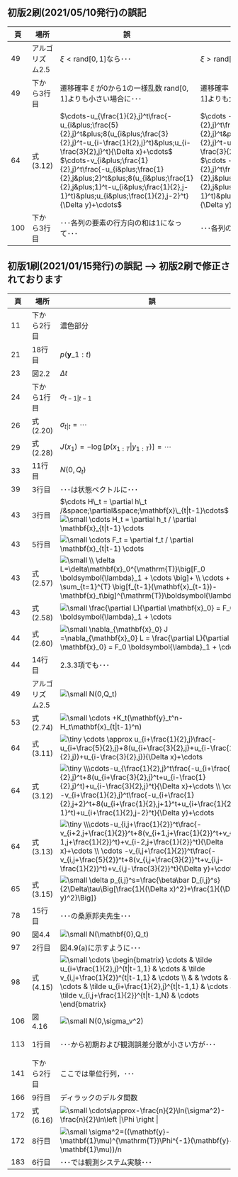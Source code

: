 ## 初版2刷(2021/05/10発行)の誤記

|頁|場所|誤|正|掲載日|
|---|---|---|---|---|
|49|アルゴリズム2.5|$\xi<\mathrm{rand}[0,1]$なら･･･|$\xi>\mathrm{rand}[0,1]$なら･･･|2021/06/02|
|49|下から3行目|遷移確率 $\xi$ が0から1の一様乱数 $\mathrm{rand}[0,1]$よりも小さい場合に･･･|遷移確率 $\xi$ が0から1の一様乱数 $\mathrm{rand}[0,1]$よりも大きい場合に･･･|2021/06/02|
|64|式(3.12)|$\cdots-u_{\frac{1}{2},j}^t\frac{-u_{i&plus;\frac{5}{2},j}^t&plus;8(u_{i&plus;\frac{3}{2},j}^t-u_{i-\frac{1}{2},j}^t)&plus;u_{i-\frac{3}{2},j}^t}{\Delta x}+\cdots$ $\cdots-v_{i&plus;\frac{1}{2},j}^t\frac{-u_{i&plus;\frac{1}{2},j&plus;2}^t&plus;8(u_{i&plus;\frac{1}{2},j&plus;1}^t-u_{i&plus;\frac{1}{2},j-1}^t)&plus;u_{i&plus;\frac{1}{2},j-2}^t}{\Delta y}+\cdots$|$\cdots -u_{i&plus;\frac{1}{2},j}^t\frac{-u_{i&plus;\frac{5}{2},j}^t&plus;8(u_{i&plus;\frac{3}{2},j}^t-u_{i-\frac{1}{2},j}^t)&plus;u_{i-\frac{3}{2},j}^t}{\Delta x}+\cdots$ $\cdots -v_{i&plus;\frac{1}{2},j}^t\frac{-u_{i&plus;\frac{1}{2},j&plus;2}^t&plus;8(u_{i&plus;\frac{1}{2},j&plus;1}^t-u_{i&plus;\frac{1}{2},j-1}^t)&plus;u_{i&plus;\frac{1}{2},j-2}^t}{\Delta y}+\cdots$ |2021/05/31|
|100|下から3行目|･･･各列の要素の行方向の和は1になって･･･|･･･各列の要素の和は1になって･･･|2021/05/31|

## 初版1刷(2021/01/15発行)の誤記 --> 初版2刷で修正されております

|頁|場所|誤|正|
|---|---|---|---|
|11|下から2行目|濃色部分|淡色部分|
|21|18行目|$p(\mathbf{y}\_{1:t})$|$p(\mathbf{y}\_{t}\|\mathbf{y}\_{1:t-1})$|
|23|図2.2|$\Delta t$|$\Delta \tau$|
|24|下から1行目|$\sigma_{t-1\|t-1}$|$\sigma_{t-1\|t-1}^2$|
|26|式(2.20)|$\sigma_{t\|t}=\cdots$|$\sigma_{t\|t}^2=\cdots$|
|29|式(2.28)|$J(x_1)=-\log[p(x_{1:T}\|y_{1:T})]=\cdots$|$J(x_1)=-\log[p(y_{1:T}\|x_{1:T})p(x_{1:T})]=\cdots$|
|33|11行目|$N(0,Q_t)$|$N(\mathbf{0},Q_t)$|
|39|3行目|･･･は状態ベクトルに･･･|･･･は推定すべき確率分布に･･･|
|43|3行目|$\cdots H\_t = \partial h\_t /&space;\partial&space;\mathbf{x}\_{t\|t-1}\cdots$ <img src="https://latex.codecogs.com/svg.latex?\fn_jvn&space;\small&space;\cdots&space;H_t&space;=&space;\partial&space;h_t&space;/&space;\partial&space;\mathbf{x}_{t\|t-1}&space;\cdots" title="\small \cdots H_t = \partial h_t / \partial \mathbf{x}_{t\|t-1} \cdots" />|<img src="https://latex.codecogs.com/svg.latex?\fn_jvn&space;\small&space;\cdots&space;H_t&space;=&space;\partial&space;h_t&space;/&space;\partial&space;\mathbf{x}_{t}&space;\cdots" title="\small \cdots H_t = \partial h_t / \partial \mathbf{x}_{t} \cdots" />|
|43|5行目|<img src="https://latex.codecogs.com/svg.latex?\fn_jvn&space;\small&space;\cdots&space;F_t&space;=&space;\partial&space;f_t&space;/&space;\partial&space;\mathbf{x}_{t\|t-1}&space;\cdots" title="\small \cdots F_t = \partial f_t / \partial \mathbf{x}_{t\|t-1} \cdots" />|<img src="https://latex.codecogs.com/svg.latex?\fn_jvn&space;\small&space;\cdots&space;F_t&space;=&space;\partial&space;f_t&space;/&space;\partial&space;\mathbf{x}_{t}&space;\cdots" title="\small \cdots F_t = \partial f_t / \partial \mathbf{x}_{t} \cdots" />|
|43|式(2.57)|<img src="https://latex.codecogs.com/svg.latex?\fn_jvn&space;\small&space;\\&space;\delta&space;L=\delta\mathbf{x}_0^{\mathrm{T}}\big[F_0&space;\boldsymbol{\lambda}_1&space;&plus;&space;\cdots&space;\big]&plus;&space;\\&space;\cdots&space;&plus;&space;\sum_{t=1}^{T}&space;\big[f_{t-1}(\mathbf{x}_{t-1})-\mathbf{x}_t\big]^{\mathrm{T}}\boldsymbol{\lambda}_t" title="\small \\ \delta L=\delta\mathbf{x}_0^{\mathrm{T}}\big[F_0 \boldsymbol{\lambda}_1 + \cdots \big]+ \\ \cdots + \sum_{t=1}^{T} \big[f_{t-1}(\mathbf{x}_{t-1})-\mathbf{x}_t\big]^{\mathrm{T}}\boldsymbol{\lambda}_t" />|<img src="https://latex.codecogs.com/svg.latex?\fn_jvn&space;\small&space;\\\delta&space;L=\delta\mathbf{x}_0^{\mathrm{T}}\big[F_0^{\mathrm{T}}&space;\boldsymbol{\lambda}_1&space;&plus;&space;\cdots&space;\big]&plus;&space;\\&space;\cdots&space;&plus;&space;\sum_{t=1}^{T}&space;\big[f_{t-1}(\mathbf{x}_{t-1})-\mathbf{x}_t\big]^{\mathrm{T}}\delta\boldsymbol{\lambda}_t" title="\small \\\delta L=\delta\mathbf{x}_0^{\mathrm{T}}\big[F_0^{\mathrm{T}} \boldsymbol{\lambda}_1 + \cdots \big]+ \\ \cdots + \sum_{t=1}^{T} \big[f_{t-1}(\mathbf{x}_{t-1})-\mathbf{x}_t\big]^{\mathrm{T}}\delta\boldsymbol{\lambda}_t" />|
|43|式(2.58)|<img src="https://latex.codecogs.com/svg.latex?\fn_jvn&space;\small&space;\frac{\partial&space;L}{\partial&space;\mathbf{x}_0}&space;=&space;F_0&space;\boldsymbol{\lambda}_1&space;&plus;&space;\cdots" title="\small \frac{\partial L}{\partial \mathbf{x}_0} = F_0 \boldsymbol{\lambda}_1 + \cdots" />|<img src="https://latex.codecogs.com/svg.latex?\fn_jvn&space;\small&space;\frac{\partial&space;L}{\partial&space;\mathbf{x}_0}&space;=&space;F_0^{\mathrm{T}}&space;\boldsymbol{\lambda}_1&space;&plus;&space;\cdots" title="\small \frac{\partial L}{\partial \mathbf{x}_0} = F_0^{\mathrm{T}} \boldsymbol{\lambda}_1 + \cdots" />|
|44|式(2.60)|<img src="https://latex.codecogs.com/svg.latex?\fn_jvn&space;\small&space;\nabla_{\mathbf{x}_0}&space;J&space;=\nabla_{\mathbf{x}_0}&space;L&space;=&space;\frac{\partial&space;L}{\partial&space;\mathbf{x}_0}&space;=&space;F_0&space;\boldsymbol{\lambda}_1&space;&plus;&space;\cdots" title="\small \nabla_{\mathbf{x}_0} J =\nabla_{\mathbf{x}_0} L = \frac{\partial L}{\partial \mathbf{x}_0} = F_0 \boldsymbol{\lambda}_1 + \cdots" />|<img src="https://latex.codecogs.com/svg.latex?\fn_jvn&space;\small&space;\nabla_{\mathbf{x}_0}&space;J&space;=\nabla_{\mathbf{x}_0}&space;L&space;=&space;\frac{\partial&space;L}{\partial&space;\mathbf{x}_0}&space;=&space;F_0^{\mathrm{T}}&space;\boldsymbol{\lambda}_1&space;&plus;&space;\cdots" title="\small \nabla_{\mathbf{x}_0} J =\nabla_{\mathbf{x}_0} L = \frac{\partial L}{\partial \mathbf{x}_0} = F_0^{\mathrm{T}} \boldsymbol{\lambda}_1 + \cdots" />|
|44|14行目|2.3.3項でも･･･|2.2.3項でも･･･|
|49|アルゴリズム2.5|<img src="https://latex.codecogs.com/svg.latex?\fn_jvn&space;\small&space;N(0,Q_t)" title="\small N(0,Q_t)" />|<img src="https://latex.codecogs.com/svg.latex?\fn_jvn&space;\small&space;N(\mathbf{0},Q_t)" title="\small N(\mathbf{0},Q_t)" />|
|53|式(2.74)|<img src="https://latex.codecogs.com/svg.latex?\fn_jvn&space;\small&space;\cdots&space;&plus;K_t(\mathbf{y}_t^n-H_t\mathbf{x}_{t\|t-1}^n)" title="\small \cdots +K_t(\mathbf{y}_t^n-H_t\mathbf{x}_{t\|t-1}^n)" />|<img src="https://latex.codecogs.com/svg.latex?\fn_jvn&space;\small&space;\cdots&space;&plus;\hat&space;K_t(\mathbf{y}_t^n-H_t\mathbf{x}_{t\|t-1}^n)" title="\small \cdots +\hat K_t(\mathbf{y}_t^n-H_t\mathbf{x}_{t\|t-1}^n)" />|
|64|式(3.11)|<img src="https://latex.codecogs.com/svg.latex?\fn_jvn&space;\tiny&space;\cdots&space;\approx&space;u_{i&plus;\frac{1}{2},j}\frac{-u_{i&plus;\frac{5}{2},j}&plus;8(u_{i&plus;\frac{3}{2},j}&plus;u_{i-\frac{1}{2},j})&plus;u_{i-\frac{3}{2},j}}{\Delta&space;x}&plus;\cdots" title="\tiny \cdots \approx u_{i+\frac{1}{2},j}\frac{-u_{i+\frac{5}{2},j}+8(u_{i+\frac{3}{2},j}+u_{i-\frac{1}{2},j})+u_{i-\frac{3}{2},j}}{\Delta x}+\cdots" />|<img src="https://latex.codecogs.com/svg.latex?\fn_jvn&space;\tiny&space;\cdots&space;\approx&space;u_{i&plus;\frac{1}{2},j}\frac{-u_{i&plus;\frac{5}{2},j}&plus;8(u_{i&plus;\frac{3}{2},j}-u_{i-\frac{1}{2},j})&plus;u_{i-\frac{3}{2},j}}{\Delta&space;x}&plus;\cdots" title="\tiny \cdots \approx u_{i+\frac{1}{2},j}\frac{-u_{i+\frac{5}{2},j}+8(u_{i+\frac{3}{2},j}-u_{i-\frac{1}{2},j})+u_{i-\frac{3}{2},j}}{\Delta x}+\cdots" />|
|64|式(3.12)|<img src="https://latex.codecogs.com/svg.latex?\fn_jvn&space;\tiny&space;\\\cdots-u_{\frac{1}{2},j}^t\frac{-u_{i&plus;\frac{5}{2},j}^t&plus;8(u_{i&plus;\frac{3}{2},j}^t&plus;u_{i-\frac{1}{2},j}^t)&plus;u_{i-\frac{3}{2},j}^t}{\Delta&space;x}&plus;\cdots&space;\\&space;\cdots&space;-v_{i&plus;\frac{1}{2},j}^t\frac{-u_{i&plus;\frac{1}{2},j&plus;2}^t&plus;8(u_{i&plus;\frac{1}{2},j&plus;1}^t&plus;u_{i&plus;\frac{1}{2},j-1}^t)&plus;u_{i&plus;\frac{1}{2},j-2}^t}{\Delta&space;y}&plus;\cdots" title="\tiny \\\cdots-u_{\frac{1}{2},j}^t\frac{-u_{i+\frac{5}{2},j}^t+8(u_{i+\frac{3}{2},j}^t+u_{i-\frac{1}{2},j}^t)+u_{i-\frac{3}{2},j}^t}{\Delta x}+\cdots \\ \cdots -v_{i+\frac{1}{2},j}^t\frac{-u_{i+\frac{1}{2},j+2}^t+8(u_{i+\frac{1}{2},j+1}^t+u_{i+\frac{1}{2},j-1}^t)+u_{i+\frac{1}{2},j-2}^t}{\Delta y}+\cdots" />|<img src="https://latex.codecogs.com/svg.latex?\fn_jvn&space;\tiny&space;\\\cdots-u_{i&plus;\frac{1}{2},j}^t\frac{-u_{i&plus;\frac{5}{2},j}^t&plus;8(u_{i&plus;\frac{3}{2},j}^t-u_{i-\frac{1}{2},j}^t)&plus;u_{i-\frac{3}{2},j}^t}{\Delta&space;x}&plus;\cdots&space;\\&space;\cdots&space;-v_{i&plus;\frac{1}{2},j}^t\frac{-u_{i&plus;\frac{1}{2},j&plus;2}^t&plus;8(u_{i&plus;\frac{1}{2},j&plus;1}^t-u_{i&plus;\frac{1}{2},j-1}^t)&plus;u_{i&plus;\frac{1}{2},j-2}^t}{\Delta&space;y}&plus;\cdots" title="\tiny \\\cdots-u_{i+\frac{1}{2},j}^t\frac{-u_{i+\frac{5}{2},j}^t+8(u_{i+\frac{3}{2},j}^t-u_{i-\frac{1}{2},j}^t)+u_{i-\frac{3}{2},j}^t}{\Delta x}+\cdots \\ \cdots -v_{i+\frac{1}{2},j}^t\frac{-u_{i+\frac{1}{2},j+2}^t+8(u_{i+\frac{1}{2},j+1}^t-u_{i+\frac{1}{2},j-1}^t)+u_{i+\frac{1}{2},j-2}^t}{\Delta y}+\cdots" />|
|64|式(3.13)|<img src="https://latex.codecogs.com/svg.latex?\fn_jvn&space;\tiny&space;\\\cdots-u_{i,j&plus;\frac{1}{2}}^t\frac{-v_{i&plus;2,j&plus;\frac{1}{2}}^t&plus;8(v_{i&plus;1,j&plus;\frac{1}{2}}^t&plus;v_{i-1,j&plus;\frac{1}{2}}^t)&plus;v_{i-2,j&plus;\frac{1}{2}}^t}{\Delta&space;x}&plus;\cdots&space;\\&space;\cdots&space;-v_{i,j&plus;\frac{1}{2}}^t\frac{-v_{i,j&plus;\frac{5}{2}}^t&plus;8(v_{i,j&plus;\frac{3}{2}}^t&plus;v_{i,j-\frac{1}{2}}^t)&plus;v_{i,j-\frac{3}{2}}^t}{\Delta&space;y}&plus;\cdots" title="\tiny \\\cdots-u_{i,j+\frac{1}{2}}^t\frac{-v_{i+2,j+\frac{1}{2}}^t+8(v_{i+1,j+\frac{1}{2}}^t+v_{i-1,j+\frac{1}{2}}^t)+v_{i-2,j+\frac{1}{2}}^t}{\Delta x}+\cdots \\ \cdots -v_{i,j+\frac{1}{2}}^t\frac{-v_{i,j+\frac{5}{2}}^t+8(v_{i,j+\frac{3}{2}}^t+v_{i,j-\frac{1}{2}}^t)+v_{i,j-\frac{3}{2}}^t}{\Delta y}+\cdots" />|<img src="https://latex.codecogs.com/svg.latex?\fn_jvn&space;\tiny&space;\\\cdots-u_{i,j&plus;\frac{1}{2}}^t\frac{-v_{i&plus;2,j&plus;\frac{1}{2}}^t&plus;8(v_{i&plus;1,j&plus;\frac{1}{2}}^t-v_{i-1,j&plus;\frac{1}{2}}^t)&plus;v_{i-2,j&plus;\frac{1}{2}}^t}{\Delta&space;x}&plus;\cdots&space;\\&space;\cdots&space;-v_{i,j&plus;\frac{1}{2}}^t\frac{-v_{i,j&plus;\frac{5}{2}}^t&plus;8(v_{i,j&plus;\frac{3}{2}}^t-v_{i,j-\frac{1}{2}}^t)&plus;v_{i,j-\frac{3}{2}}^t}{\Delta&space;y}&plus;\cdots" title="\tiny \\\cdots-u_{i,j+\frac{1}{2}}^t\frac{-v_{i+2,j+\frac{1}{2}}^t+8(v_{i+1,j+\frac{1}{2}}^t-v_{i-1,j+\frac{1}{2}}^t)+v_{i-2,j+\frac{1}{2}}^t}{\Delta x}+\cdots \\ \cdots -v_{i,j+\frac{1}{2}}^t\frac{-v_{i,j+\frac{5}{2}}^t+8(v_{i,j+\frac{3}{2}}^t-v_{i,j-\frac{1}{2}}^t)+v_{i,j-\frac{3}{2}}^t}{\Delta y}+\cdots" />|
|65|式(3.15)|<img src="https://latex.codecogs.com/svg.latex?\fn_jvn&space;\small&space;\delta&space;p_{i,j}^s=\frac{\beta\bar&space;D_{i,j}^s}{2\Delta\tau\Big[\frac{1}{(\Delta&space;x)^2}&plus;\frac{1}{(\Delta&space;y)^2}\Big]}" title="\small \delta p_{i,j}^s=\frac{\beta\bar D_{i,j}^s}{2\Delta\tau\Big[\frac{1}{(\Delta x)^2}+\frac{1}{(\Delta y)^2}\Big]}" />|<img src="https://latex.codecogs.com/svg.latex?\fn_jvn&space;\small&space;\delta&space;p_{i,j}^s=-\frac{\beta\bar&space;D_{i,j}^s}{2\Delta\tau\Big[\frac{1}{(\Delta&space;x)^2}&plus;\frac{1}{(\Delta&space;y)^2}\Big]}" title="\small \delta p_{i,j}^s=-\frac{\beta\bar D_{i,j}^s}{2\Delta\tau\Big[\frac{1}{(\Delta x)^2}+\frac{1}{(\Delta y)^2}\Big]}" />|
|78|15行目|･･･の桑原邦夫先生･･･|･･･の桑原邦郎先生･･･|
|90|図4.4|<img src="https://latex.codecogs.com/svg.latex?\fn_jvn&space;\small&space;N(\mathbf{0},Q_t)" title="\small N(\mathbf{0},Q_t)" />|<img src="https://latex.codecogs.com/svg.latex?\fn_jvn&space;\small&space;N(\mathbf{x}_t,Q_t)" title="\small N(\mathbf{x}_t,Q_t)" />|
|97|2行目|図4.9(a)に示すように･･･|図4.9(a1)に示すように･･･|
|98|式(4.15)|<img src="https://latex.codecogs.com/svg.latex?\fn_jvn&space;\small&space;\cdots&space;\begin{bmatrix}&space;\cdots&space;&&space;\tilde&space;u_{i&plus;\frac{1}{2},j}^{t\|t-1,1}&space;&&space;\cdots&space;&&space;\tilde&space;v_{i,j&plus;\frac{1}{2}}^{t\|t-1,1}&space;&&space;\cdots&space;\\&space;&&space;&&space;\vdots&space;&&space;&&space;\\&space;\cdots&space;&&space;\tilde&space;u_{i&plus;\frac{1}{2},j}^{t\|t-1,1}&space;&&space;\cdots&space;&&space;\tilde&space;v_{i,j&plus;\frac{1}{2}}^{t\|t-1,N}&space;&&space;\cdots&space;\end{bmatrix}" title="\small \cdots \begin{bmatrix} \cdots & \tilde u_{i+\frac{1}{2},j}^{t\|t-1,1} & \cdots & \tilde v_{i,j+\frac{1}{2}}^{t\|t-1,1} & \cdots \\ & & \vdots & & \\ \cdots & \tilde u_{i+\frac{1}{2},j}^{t\|t-1,1} & \cdots & \tilde v_{i,j+\frac{1}{2}}^{t\|t-1,N} & \cdots \end{bmatrix}" />|<img src="https://latex.codecogs.com/svg.latex?\fn_jvn&space;\small&space;\cdots&space;\begin{bmatrix}&space;\cdots&space;&&space;\tilde&space;u_{i&plus;\frac{1}{2},j}^{t\|t-1,1}&space;&&space;\cdots&space;&&space;\tilde&space;v_{i,j&plus;\frac{1}{2}}^{t\|t-1,1}&space;&&space;\cdots&space;\\&space;&&space;&&space;\vdots&space;&&space;&&space;\\&space;\cdots&space;&&space;\tilde&space;u_{i&plus;\frac{1}{2},j}^{t\|t-1,N}&space;&&space;\cdots&space;&&space;\tilde&space;v_{i,j&plus;\frac{1}{2}}^{t\|t-1,N}&space;&&space;\cdots&space;\end{bmatrix}" title="\small \cdots \begin{bmatrix} \cdots & \tilde u_{i+\frac{1}{2},j}^{t\|t-1,1} & \cdots & \tilde v_{i,j+\frac{1}{2}}^{t\|t-1,1} & \cdots \\ & & \vdots & & \\ \cdots & \tilde u_{i+\frac{1}{2},j}^{t\|t-1,N} & \cdots & \tilde v_{i,j+\frac{1}{2}}^{t\|t-1,N} & \cdots \end{bmatrix}" />|
|106|図4.16|<img src="https://latex.codecogs.com/svg.latex?\fn_jvn&space;\small&space;N(0,\sigma_v^2)" title="\small N(0,\sigma_v^2)" />|<img src="https://latex.codecogs.com/svg.latex?\fn_jvn&space;\small&space;N(\mathbf{x}_t,Q_t)" title="\small N(\mathbf{x}_t,Q_t)" />|
|113|1行目|･･･から初期および観測誤差分散が小さい方が･･･|･･･から初期アンサンブル分散が大きく，また，観測誤差分散が小さい場合に･･･|
|141|下から2行目|ここでは単位行列，･･･|ここで<img src="https://latex.codecogs.com/svg.latex?\fn_jvn&space;\small&space;I" title="\small I" />は単位行列，･･･|
|166|9行目|ディラックのデルタ関数|クロネッカーのデルタ|
|172|式(6.16)|<img src="https://latex.codecogs.com/svg.latex?\fn_jvn&space;\small&space;\cdots\approx-\frac{n}{2}\ln(\sigma^2)-\frac{n}{2}\ln\left&space;\|\Phi&space;\right&space;\|" title="\small \cdots\approx-\frac{n}{2}\ln(\sigma^2)-\frac{n}{2}\ln\left \|\Phi \right \|" />|<img src="https://latex.codecogs.com/svg.latex?\fn_jvn&space;\small&space;\cdots\approx-\frac{N}{2}\ln(\sigma^2)-\frac{1}{2}\ln\left&space;\|\Phi&space;\right&space;\|" title="\small \cdots\approx-\frac{N}{2}\ln(\sigma^2)-\frac{1}{2}\ln\left \|\Phi \right \|" />|
|172|8行目|<img src="https://latex.codecogs.com/svg.latex?\fn_jvn&space;\small&space;\sigma^2=((\mathbf{y}-\mathbf{1}\mu)^{\mathrm{T}}\Phi^{-1}(\mathbf{y}-\mathbf{1}\mu))/n" title="\small \sigma^2=((\mathbf{y}-\mathbf{1}\mu)^{\mathrm{T}}\Phi^{-1}(\mathbf{y}-\mathbf{1}\mu))/n" />|<img src="https://latex.codecogs.com/svg.latex?\fn_jvn&space;\small&space;\sigma^2=((\mathbf{y}-\mathbf{1}\mu)^{\mathrm{T}}\Phi^{-1}(\mathbf{y}-\mathbf{1}\mu))/N" title="\small \sigma^2=((\mathbf{y}-\mathbf{1}\mu)^{\mathrm{T}}\Phi^{-1}(\mathbf{y}-\mathbf{1}\mu))/N" />|
|183|6行目|･･･では観測システム実験･･･|･･･では観測システムシミュレーション実験･･･|
